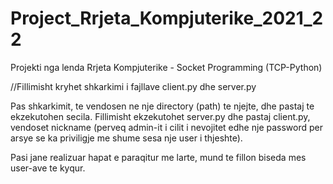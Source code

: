 # Project_Rrjeta_Kompjuterike_2021_22
Projekti nga lenda Rrjeta Kompjuterike - Socket Programming (TCP-Python)

//Fillimisht kryhet shkarkimi i fajllave client.py dhe server.py

Pas shkarkimit, te vendosen ne nje directory (path) te njejte, dhe pastaj te ekzekutohen secila.
Fillimisht ekzekutohet server.py dhe pastaj client.py, vendoset nickname (perveq admin-it i cilit i nevojitet edhe nje password per arsye se ka priviligje me shume sesa nje user i thjeshte).

Pasi jane realizuar hapat e paraqitur me larte, mund te fillon biseda mes user-ave te kyqur.
